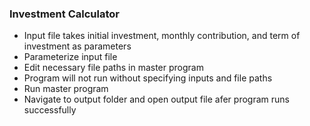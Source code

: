 ### Investment Calculator

* Input file takes initial investment, monthly contribution, and term of investment as parameters
* Parameterize input file
* Edit necessary file paths in master program
* Program will not run without specifying inputs and file paths
* Run master program
* Navigate to output folder and open output file afer program runs successfully